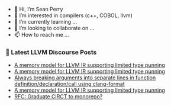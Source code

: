 - 👋 Hi, I’m Sean Perry
- 👀 I’m interested in compilers (c++, COBOL, llvm)
- 🌱 I’m currently learning ...
- 💞️ I’m looking to collaborate on ...
- 📫 How to reach me ...

<!---
s66perry/s66perry is a ✨ special ✨ repository because its `README.md` (this file) appears on your GitHub profile.
You can click the Preview link to take a look at your changes.
--->
### 📕 Latest LLVM Discourse Posts

<!-- DISCOURSE-LLVM:START -->
- [A memory model for LLVM IR supporting limited type punning](https://discourse.llvm.org/t/a-memory-model-for-llvm-ir-supporting-limited-type-punning/61948#post_13)
- [A memory model for LLVM IR supporting limited type punning](https://discourse.llvm.org/t/a-memory-model-for-llvm-ir-supporting-limited-type-punning/61948#post_12)
- [Always breaking arguments into separate lines in function definition/declaration/call using clang-format](https://discourse.llvm.org/t/always-breaking-arguments-into-separate-lines-in-function-definition-declaration-call-using-clang-format/61988#post_1)
- [A memory model for LLVM IR supporting limited type punning](https://discourse.llvm.org/t/a-memory-model-for-llvm-ir-supporting-limited-type-punning/61948#post_11)
- [RFC: Graduate CIRCT to monorepo?](https://discourse.llvm.org/t/rfc-graduate-circt-to-monorepo/61890?page=2#post_29)
<!-- DISCOURSE-LLVM:END -->
